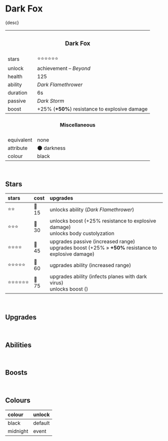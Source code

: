 # Dark Fox

{desc}


<table>
  <tr>
    <th colspan="2"> <h3> Dark Fox </h3> </th>
  </tr>
  <tr>
    <td> stars </td>
    <td> ⭐⭐⭐⭐⭐⭐ </td>
  </tr>
  <tr>
    <td> unlock </td>
    <td> achievement – <em>Beyond</em> </td>
  </tr>
  <tr>
    <td> health </td>
    <td> 125 </td>
  </tr>
  <tr>
    <td> ability </td>
    <td> <em> Dark Flamethrower </em> </td>
  </tr>
  <tr>
    <td> duration </td>
    <td> 6s </td>
  </tr>
  <tr>
    <td> passive </td>
    <td> <em> Dark Storm </em> </td>
  </tr>
  <tr>
    <td> boost </td>
    <td> +25% (<b>+50%</b>) resistance to explosive damage </td>
  </tr>
  <tr>
    <th colspan="2"> <h4> Miscellaneous </h4> </th>
  </tr>
  <tr>
    <td> equivalent </td>
    <td> none </td>
  </tr>
  <tr>
    <td> attribute </td>
    <td> 🌑 darkness </td>
  </tr>
  <tr>
    <td> colour </td>
    <td> black </td>
  </tr>
</table>


<br>


## Stars

| stars | cost | upgrades |
| :---- | :--- | :------- |
| ⭐⭐ | 🔹 15 | unlocks ability (*Dark Flamethrower*) |
| ⭐⭐⭐ | 🔹 30 | unlocks boost (+25% resistance to explosive damage) <br> unlocks body custolyzation |
| ⭐⭐⭐⭐ | 🔹 45 | upgrades passive (increased range) <br> upgrades boost (+25% » **+50%** resistance to explosive damage) |
| ⭐⭐⭐⭐⭐ | 🔹 60 | ugprades ability (increased range) |
| ⭐⭐⭐⭐⭐⭐ | 🔹 75 | upgrades ability (infects planes with dark virus) <br> unlocks boost () |


<br>


## Upgrades


<br>


## Abilities


<br>


## Boosts


<br>


## Colours

| colour | unlock |
| :----- | :----- |
| black | default |
| midnight | event |
